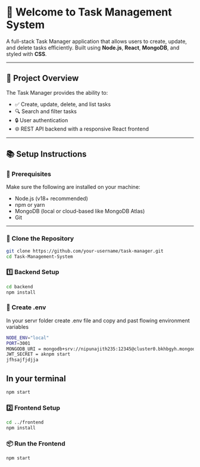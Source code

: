 # 🧩 Welcome to Task Management System

A full-stack Task Manager application that allows users to create, update, and delete tasks efficiently. Built using **Node.js**, **React**, **MongoDB**, and styled with **CSS**.

---

## 📝 Project Overview

The Task Manager provides the ability to:

- ✅ Create, update, delete, and list tasks
- 🔍 Search and filter tasks
- 🔒 User authentication
- 🌐 REST API backend with a responsive React frontend

---

## 📚 Setup Instructions

### 🔧 Prerequisites

Make sure the following are installed on your machine:

- Node.js (v18+ recommended)
- npm or yarn
- MongoDB (local or cloud-based like MongoDB Atlas)
- Git
---


### 📁 Clone the Repository

```bash
git clone https://github.com/your-username/task-manager.git
cd Task-Management-System
```
### 1️⃣ Backend Setup
```bash
cd backend
npm install
```
### 📁 Create .env
In your servr folder create .env file and copy and past flowing environment variables

```bash
NODE_ENV="local"
PORT=3001
MONGODB_URI = mongodb+srv://nipunajith235:12345@cluster0.bkhbgyh.mongodb.net/?retryWrites=true&w=majority&appName=Cluster0
JWT_SECRET = aknpm start
jfhsajfjdjja
```
## In your terminal
```bash
npm start
```
### 2️⃣ Frontend Setup
```bash
cd ../frontend
npm install
```
### 📦 Run the Frontend
```bash
npm start
```







